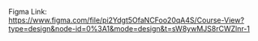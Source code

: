 Figma Link: https://www.figma.com/file/pi2Ydgt5OfaNCFoo20qA4S/Course-View?type=design&node-id=0%3A1&mode=design&t=sW8ywMJS8rCWZlnr-1
